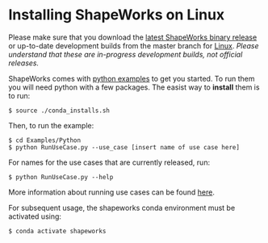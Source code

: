 
Installing ShapeWorks on Linux
=====================

Please make sure that you download the [latest ShapeWorks binary release](https://github.com/SCIInstitute/ShapeWorks/releases/latest) or up-to-date development builds from the master branch for [Linux](https://github.com/SCIInstitute/ShapeWorks/releases/tag/dev-linux). *Please understand that these are in-progress development builds, not official releases.*


ShapeWorks comes with [python examples](../UseCases/UseCases.md) to get you started. To run them you will
need python with a few packages.  The easist way to **install** them is to run:

```
$ source ./conda_installs.sh
```

Then, to run the example:

```
$ cd Examples/Python
$ python RunUseCase.py --use_case [insert name of use case here]
```

For names for the use cases that are currently released, run:

```
$ python RunUseCase.py --help
```

More information about running use cases can be found [here](../UseCases/UseCases.md#running-the-use-cases).


For subsequent usage, the shapeworks conda environment must be activated using:

```
$ conda activate shapeworks
```